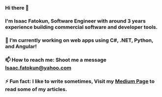 ### Hi there 👋

### I'm Isaac Fatokun, Software Engineer with around 3 years experience building commercial software and developer tools.

### 🔭 I’m currently working on web apps using C#, .NET, Python, and Angular!

### 📫 How to reach me: Shoot me a message Isaac.fatokun@yahoo.com

### ⚡ Fun fact: I like to write sometimes, Visit my [Medium Page](https://isaac-fatokun.medium.com/) to read some of my articles.

<!--
**Isafatokun/Isafatokun** is a ✨ _special_ ✨ repository because its `README.md` (this file) appears on your GitHub profile.

Here are some ideas to get you started:

- 🔭 I’m currently working on ...
- 🌱 I’m currently learning ...
- 👯 I’m looking to collaborate on ...
- 🤔 I’m looking for help with ...
- 💬 Ask me about ...
- 📫 How to reach me: ...
- 😄 Pronouns: ...
- ⚡ Fun fact: ...
-->

